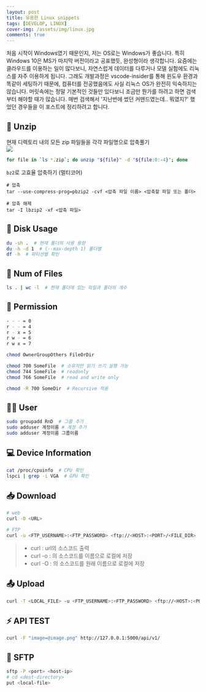 ```yaml
---
layout: post
title: 유용한 Linux snippets
tags: [DEVELOP, LINUX]
cover-img: /assets/img/linux.jpg
comments: true
---
```


처음 시작이 Windows였기 때문인지, 저는 OS로는 Windows가 좋습니다. 특히 Windows 10은 MS가 마지막 버전이라고 공표했듯, 완성형이라 생각합니다. 요즘에는 클라우드를 이용하는 일이 많다보니, 자연스럽게 데이터를 다루거나 모델 실험에도 리눅스를 자주 이용하게 됩니다. 그래도 개발과정은 vscode-insider를 통해 윈도우 환경과 똑같이 세팅하기 때문에, 컴퓨터를 전공했음에도 사실 리눅스 OS가 완전히 익숙하지는 않습니다. 머릿속에는 정말 기본적인 것들만 있다보니 조금만 뭔가를 하려고 하면 검색부터 해야할 때가 많습니다. 매번 검색해서 '지난번에 썼던 커맨드였는데.. 뭐였지?' 했었던 경우들을 이 포스트에 정리하려고 합니다.

## 🔧 Unzip  
현재 디렉토리 내의 모든 zip 파일들을 각각 파일명으로 압축풀기  
![](https://www.dropbox.com/s/5gfgb1754wfqbi2/%EA%B0%81%EA%B0%81_%ED%8C%8C%EC%9D%BC%EB%AA%85_%ED%8F%B4%EB%8D%94%EC%97%90_%ED%92%80%EA%B8%B0.jpg?raw=1)    
```bash  
for file in `ls *.zip`; do unzip "${file}" -d "${file:0:-4}"; done
```

`bz2`로 고효율 압축하기 (멀티코어)
```
# 압축
tar --use-compress-prog=pbzip2 -cvf <압축 파일 이름> <압축할 파일 또는 폴더>
```

```
# 압축 해제
tar -I lbzip2 -xf <압축 파일>
```

## 💾 Disk Usage  
```bash  
du -sh .  # 현재 폴더의 사용 용량
du -h -d 1  # (--max-depth 1) 폴더별
df -h  # 파티션별 확인  
```

## 🎫 Num of Files  
```bash  
ls . | wc -l  # 현재 폴더에 있는 파일과 폴더의 개수
```  

## 🔏 Permission 
```bash  
- - - = 0
r - - = 4
r - x = 5
r w - = 6
r w x = 7

chmod OwnerGroupOthers FileOrDir

chmod 700 SomeFile  # 소유자만 읽기 쓰기 실행 가능
chmod 744 SomeFile  # readonly
chmod 766 SomeFile  # read and write only

chmod -R 700 SomeDir  # Recursive 적용  
```

## 🙋‍♂️ User  
```bash
sudo groupadd RnD  # 그룹 추가
sudo adduser 계정이름 # 계정 추가
sudo adduser 계정이름 그룹이름   

```

## 💻 Device Information  
```bash
cat /proc/cpuinfo  # CPU 확인
lspci | grep -i VGA  # GPU 확인
```

## 📥 Download  
```bash
# web
curl -O <URL>

# FTP
curl -u <FTP_USERNAME>:<FTP_PASSWORD> <ftp://<HOST>:<PORT>/<FILE_DIR>
```  

> - curl <url> : url의 소스코드 출력  
> - curl -o <filename> <url> : <url>의 소스코드를 <filename> 이름으로 로컬에 저장
> - curl -O <url> : <url>의 소스코드를 원래 이름으로 로컬에 저장

## 📤 Upload
```bash
curl -T <LOCAL_FILE> -u <FTP_USERNAME>:<FTP_PASSWORD> <ftp://<HOST>:<PORT>/<FILE_DIR>
```  

## ⚡ API TEST  
```bash
curl -F "image=@image.png" http://127.0.0.1:5000/api/v1/
```

## 📡 SFTP

```bash
sftp -P <port> <host-ip>
# cd <dest-directory>
put <local-file>
```